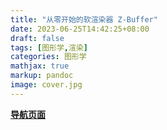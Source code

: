 ```yaml
---
title: "从零开始的软渲染器 Z-Buffer"
date: 2023-06-25T14:42:25+08:00
draft: false
tags: [图形学,渲染]
categories: 图形学
mathjax: true
markup: pandoc
image: cover.jpg
---
```


<u>**[导航页面](../从零开始的软渲染器-导航/)**</u>


